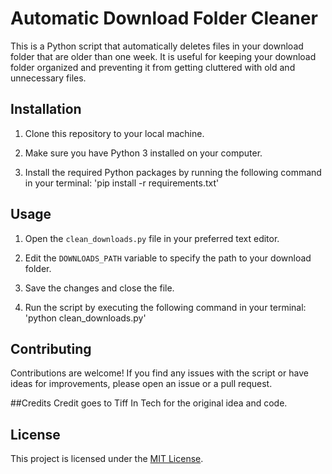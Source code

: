 # Automatic Download Folder Cleaner

This is a Python script that automatically deletes files in your download folder that are older than one week. It is useful for keeping your download folder organized and preventing it from getting cluttered with old and unnecessary files.

## Installation

1. Clone this repository to your local machine.

2. Make sure you have Python 3 installed on your computer.

3. Install the required Python packages by running the following command in your terminal: 'pip install -r requirements.txt'



## Usage

1. Open the `clean_downloads.py` file in your preferred text editor.

2. Edit the `DOWNLOADS_PATH` variable to specify the path to your download folder.

3. Save the changes and close the file.

4. Run the script by executing the following command in your terminal: 'python clean_downloads.py'



## Contributing

Contributions are welcome! If you find any issues with the script or have ideas for improvements, please open an issue or a pull request.

##Credits
Credit goes to Tiff In Tech for the original idea and code.

## License

This project is licensed under the [MIT License](https://github.com/username/repo-name/blob/main/LICENSE).
